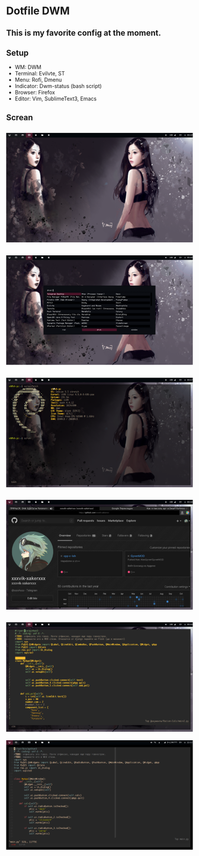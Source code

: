 Dotfile DWM
===========

This is my favorite config at the moment.
---

## Setup

   *	WM: DWM
   *	Terminal: Evilvte, ST
   *	Menu: Rofi, Dmenu
   *	Indicator: Dwm-status (bash script)
   *	Browser: Firefox
   *	Editor: Vim, SublimeText3, Emacs


## Screan

![Image](clean_1.png "clean")
---
![Image](rofi.png "rofi")
---
![Image](screnfetch.png "scrftch")
---
![Image](firefox.png "firefox")
---
![Image](vim.png "vim")
---
![Image](vim_st.png "vim_st")